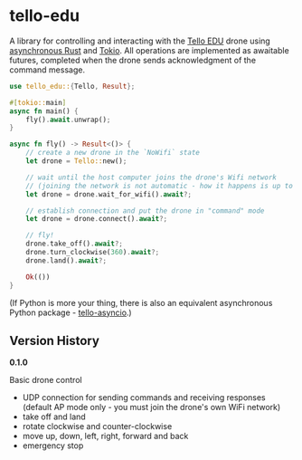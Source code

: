 # tello-edu

A library for controlling and interacting with the [Tello EDU](https://www.ryzerobotics.com/tello-edu) drone using [asynchronous Rust](https://rust-lang.github.io/async-book/) and [Tokio](https://tokio.rs).  All operations are implemented as awaitable futures, completed when the drone sends acknowledgment of the command message.

```Rust
use tello_edu::{Tello, Result};

#[tokio::main]
async fn main() {
    fly().await.unwrap();
}

async fn fly() -> Result<()> {
    // create a new drone in the `NoWifi` state 
    let drone = Tello::new();

    // wait until the host computer joins the drone's Wifi network
    // (joining the network is not automatic - how it happens is up to you)
    let drone = drone.wait_for_wifi().await?;

    // establish connection and put the drone in "command" mode
    let drone = drone.connect().await?;

    // fly!
    drone.take_off().await?;
    drone.turn_clockwise(360).await?;
    drone.land().await?;

    Ok(())
}
```

(If Python is more your thing, there is also an equivalent asynchronous Python package - [tello-asyncio](https://pypi.org/project/tello-asyncio/).) 

## Version History

**0.1.0**

Basic drone control
- UDP connection for sending commands and receiving responses (default AP mode only - you must join the drone's own WiFi network)
- take off and land
- rotate clockwise and counter-clockwise
- move up, down, left, right, forward and back
- emergency stop
